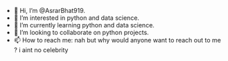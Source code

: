 - 👋 Hi, I’m @AsrarBhat919.
- 👀 I’m interested in python and data science.
- 🌱 I’m currently learning python and data science.
- 💞️ I’m looking to collaborate on python projects.
- 📫 How to reach me: nah but why would anyone want to reach out to me ? i aint no celebrity

<!---
AsrarBhat919/AsrarBhat919 is a ✨ programmer(python) ✨
